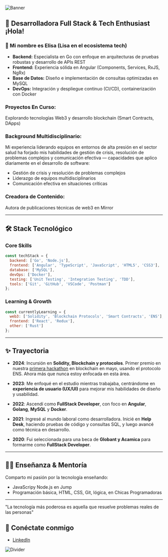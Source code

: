 ![Banner](https://user-images.githubusercontent.com/55170175/114474409-87dd6800-9bcc-11eb-9ca0-538bd30ae29b.png)

## 🖤 Desarrolladora Full Stack & Tech Enthusiast ¡Hola!

### 👋 Mi nombre es Elisa (Lisa en el ecosistema tech)

- **Backend:** Especialista en Go con enfoque en arquitecturas de pruebas robustas y desarrollo de APIs REST
- **Frontend:** Experiencia sólida en Angular (Components, Services, RxJS, NgRx)
- **Base de Datos:** Diseño e implementación de consultas optimizadas en MySQL
- **DevOps:** Integración y despliegue continuo (CI/CD), containerización con Docker

### Proyectos En Curso:
Explorando tecnologías Web3 y desarrollo blockchain (Smart Contracts, DApps)

### Background Multidisciplinario:
Mi experiencia liderando equipos en entornos de alta presión en el sector salud ha forjado mis habilidades de gestión de crisis, resolución de problemas complejos y comunicación efectiva — capacidades que aplico diariamente en el desarrollo de software:
- Gestión de crisis y resolución de problemas complejos
- Liderazgo de equipos multidisciplinarios
- Comunicación efectiva en situaciones críticas

### Creadora de Contenido:
Autora de publicaciones técnicas de web3 en Mirror  

---

## 🛠️ Stack Tecnológico

### Core Skills
```javascript
const techStack = {
  backend: ['Go', 'Node.js'],
  frontend: ['Angular', 'TypeScript', 'JavaScript', 'HTML5', 'CSS3'],
  database: ['MySQL'],
  devOps: ['Docker'],
  testing: ['Unit Testing', 'Integration Testing', 'TDD'],
  tools: ['Git', 'GitHub', 'VSCode', 'Postman']
};
```

### Learning & Growth
```javascript
const currentlyLearning = {
  web3: ['Solidity', 'Blockchain Protocols', 'Smart Contracts', 'ENS'],
  frontend: ['React', 'Redux'],
  other: ['Rust']
};
```
---

## ✨ Trayectoria

- **2024**: Incursión en **Solidity, Blockchain y protocolos**. Primer premio en nuestra [primera hackathon](https://github.com/mariaelisaaraya/web3wonderwomen) en blockchain en mayo, usando el protocolo ENS. Ahora más que nunca estoy enfocada en esta área.
  
- **2023**: Me enfoqué en el estudio mientras trabajaba, centrándome en **experiencia de usuario (UX/UI)** para mejorar mis habilidades de diseño y usabilidad.

- **2022**: Ascendí como **FullStack Developer**, con foco en **Angular**, **Golang**, **MySQL** y **Docker**.

- **2021**: Ingresé al mundo laboral como desarrolladora. Inicié en **Help Desk**, haciendo pruebas de código y consultas SQL, y luego avancé como técnica en desarrollo.

- **2020**: Fui seleccionada para una beca de **Globant y Acamica** para formarme como **FullStack Developer**. 

---

## 👩‍🏫 Enseñanza & Mentoría
Comparto mi pasión por la tecnología enseñando:

- JavaScripy Node.js en Jump
- Programación básica, HTML, CSS, Git, lógica, en Chicas Programadoras


---



 "La tecnología más poderosa es aquella que resuelve problemas reales de las personas" 

## 🖤 Conéctate conmigo

- [LinkedIn](https://www.linkedin.com/in/arayamariaelisa/)

![Divider](https://user-images.githubusercontent.com/55170175/114474409-87dd6800-9bcc-11eb-9ca0-538bd30ae29b.png)
 
